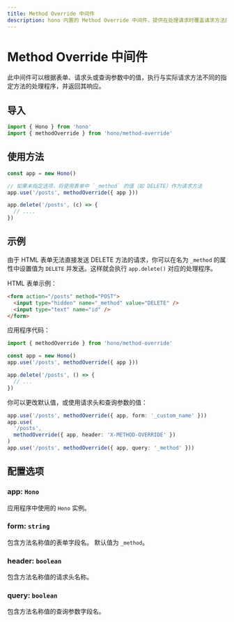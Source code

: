 ```yaml
---
title: Method Override 中间件
description: hono 内置的 Method Override 中间件，提供在处理请求时覆盖请求方法的功能。
---
```


# Method Override 中间件

此中间件可以根据表单、请求头或查询参数中的值，执行与实际请求方法不同的指定方法的处理程序，并返回其响应。

## 导入

```ts
import { Hono } from 'hono'
import { methodOverride } from 'hono/method-override'
```

## 使用方法

```ts
const app = new Hono()

// 如果未指定选项，将使用表单中 `_method` 的值（如 DELETE）作为请求方法
app.use('/posts', methodOverride({ app }))

app.delete('/posts', (c) => {
  // ....
})
```

## 示例

由于 HTML 表单无法直接发送 DELETE 方法的请求，你可以在名为 `_method` 的属性中设置值为 `DELETE` 并发送。这样就会执行 `app.delete()` 对应的处理程序。

HTML 表单示例：

```html
<form action="/posts" method="POST">
  <input type="hidden" name="_method" value="DELETE" />
  <input type="text" name="id" />
</form>
```

应用程序代码：

```ts
import { methodOverride } from 'hono/method-override'

const app = new Hono()
app.use('/posts', methodOverride({ app }))

app.delete('/posts', () => {
  // ...
})
```

你可以更改默认值，或使用请求头和查询参数的值：

```ts
app.use('/posts', methodOverride({ app, form: '_custom_name' }))
app.use(
  '/posts',
  methodOverride({ app, header: 'X-METHOD-OVERRIDE' })
)
app.use('/posts', methodOverride({ app, query: '_method' }))
```

## 配置选项

### <Badge type="danger" text="必填" /> app: `Hono`

应用程序中使用的 `Hono` 实例。

### <Badge type="info" text="可选" /> form: `string`

包含方法名称值的表单字段名。
默认值为 `_method`。

### <Badge type="info" text="可选" /> header: `boolean`

包含方法名称值的请求头名称。

### <Badge type="info" text="可选" /> query: `boolean`

包含方法名称值的查询参数字段名。
